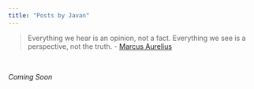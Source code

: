 ```yaml
---
title: "Posts by Javan"
---
```

> Everything we hear is an opinion, not a fact. Everything we see is a perspective, not the truth. - [Marcus Aurelius]("https://en.wikipedia.org/wiki/Marcus_Aurelius#Writings" "My Logseq after death will read like Meditations too")

<br>

*Coming Soon*

